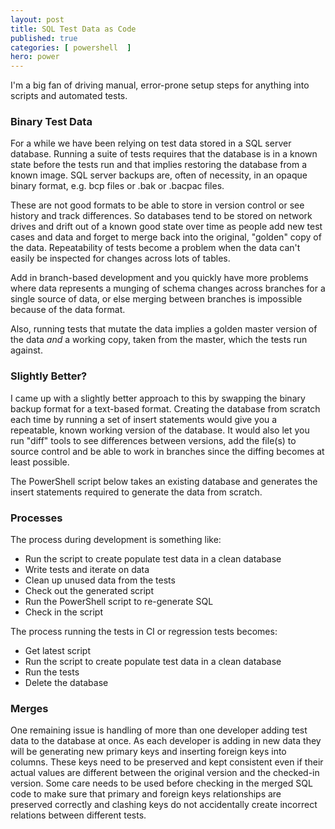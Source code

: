 ```yaml
---
layout: post
title: SQL Test Data as Code
published: true
categories: [ powershell  ]
hero: power
---
```


I'm a big fan of driving manual, error-prone setup steps for anything into scripts and
automated tests.


### Binary Test Data

For a while we have been relying on test data stored in a SQL server database. Running a
suite of tests requires that the database is in a known state before the tests run and that
implies restoring the database from a known image. SQL server backups are, often of necessity,
in an opaque binary format, e.g. bcp files or .bak or .bacpac files.

These are not good formats to be able to store in version control or see history and track differences. So
databases tend to be stored on network drives and drift out of a known good state over time as people
add new test cases and data and forget to merge back into the original, "golden" copy of the data. Repeatability
of tests become a problem when the data can't easily be inspected for changes across lots of tables.

Add in branch-based development and you quickly have more problems where data represents a munging of schema changes
across branches for a single source of data, or else merging between branches is impossible because of the data format.

Also, running tests that mutate the data implies a golden master version of the data *and* a working copy, taken
from the master, which the tests run against.


### Slightly Better?

I came up with a slightly better approach to this by swapping the binary backup format for a text-based format. Creating the
database from scratch each time by running a set of insert statements would give you a repeatable,
known working version of the database. It would also let you run "diff" tools to see differences between versions,
add the file(s) to source control and be able to work in branches since the diffing becomes at least possible.

The PowerShell script below takes an existing database and generates the insert statements
required to generate the data from scratch.

<script src="https://gist.github.com/deejaygraham/aa43d0f560c5ed06d734b5d3d38a4726.js"></script>


### Processes

The process during development is something like:

* Run the script to create populate test data in a clean database
* Write tests and iterate on data
* Clean up unused data from the tests
* Check out the generated script
* Run the PowerShell script to re-generate SQL
* Check in the script

The process running the tests in CI or regression tests becomes:

* Get latest script
* Run the script to create populate test data in a clean database
* Run the tests
* Delete the database


### Merges

One remaining issue is handling of more than one developer adding test data to the database at once.
As each developer is adding in new data they will be generating new primary keys and inserting
foreign keys into columns. These keys need to be preserved and kept consistent even if their actual
values are different between the original version and the checked-in version. Some care needs to be used
before checking in the merged SQL code to make sure that primary and foreign keys relationships are
preserved correctly and clashing keys do not accidentally create incorrect relations between
different tests.
